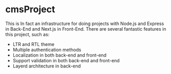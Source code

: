 # cmsProject
<p>
  This is In fact an infrastructure for doing projects with Node.js and Express in Back-End and Next.js in Front-End.
  There are several fantastic features in this project, such as:
</p>
<ul>
  <li>LTR and RTL theme</li>
  <li>Multiple authentication methods</li>
  <li>Localization in both back-end and front-end</li>
  <li>Support validation in both back-end and front-end</li>
  <li>Layerd architecture in back-end</li>
</ul>
